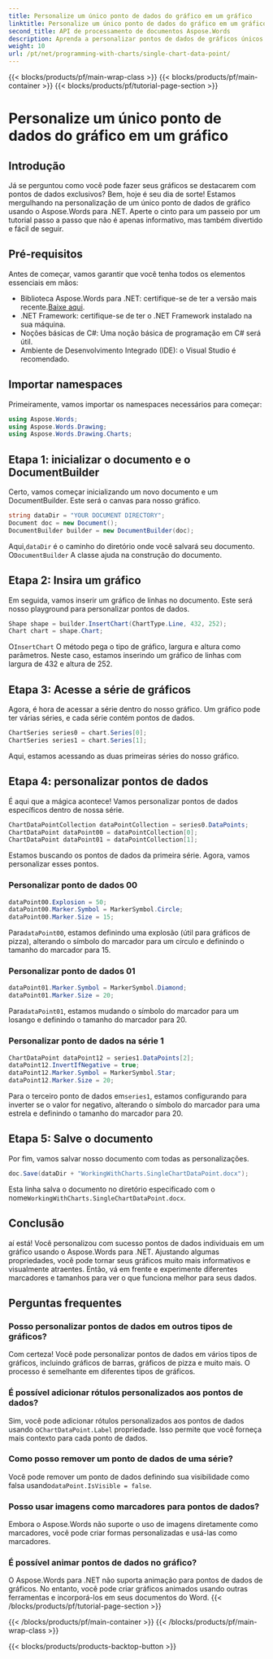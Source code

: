 ```yaml
---
title: Personalize um único ponto de dados do gráfico em um gráfico
linktitle: Personalize um único ponto de dados do gráfico em um gráfico
second_title: API de processamento de documentos Aspose.Words
description: Aprenda a personalizar pontos de dados de gráficos únicos usando o Aspose.Words para .NET em um guia detalhado passo a passo. Aprimore seus gráficos com marcadores e tamanhos exclusivos.
weight: 10
url: /pt/net/programming-with-charts/single-chart-data-point/
---
```


{{< blocks/products/pf/main-wrap-class >}}
{{< blocks/products/pf/main-container >}}
{{< blocks/products/pf/tutorial-page-section >}}

# Personalize um único ponto de dados do gráfico em um gráfico

## Introdução

Já se perguntou como você pode fazer seus gráficos se destacarem com pontos de dados exclusivos? Bem, hoje é seu dia de sorte! Estamos mergulhando na personalização de um único ponto de dados de gráfico usando o Aspose.Words para .NET. Aperte o cinto para um passeio por um tutorial passo a passo que não é apenas informativo, mas também divertido e fácil de seguir.

## Pré-requisitos

Antes de começar, vamos garantir que você tenha todos os elementos essenciais em mãos:

-  Biblioteca Aspose.Words para .NET: certifique-se de ter a versão mais recente.[Baixe aqui](https://releases.aspose.com/words/net/).
- .NET Framework: certifique-se de ter o .NET Framework instalado na sua máquina.
- Noções básicas de C#: Uma noção básica de programação em C# será útil.
- Ambiente de Desenvolvimento Integrado (IDE): o Visual Studio é recomendado.

## Importar namespaces

Primeiramente, vamos importar os namespaces necessários para começar:

```csharp
using Aspose.Words;
using Aspose.Words.Drawing;
using Aspose.Words.Drawing.Charts;
```

## Etapa 1: inicializar o documento e o DocumentBuilder

Certo, vamos começar inicializando um novo documento e um DocumentBuilder. Este será o canvas para nosso gráfico.

```csharp
string dataDir = "YOUR DOCUMENT DIRECTORY";
Document doc = new Document();
DocumentBuilder builder = new DocumentBuilder(doc);
```

 Aqui,`dataDir` é o caminho do diretório onde você salvará seu documento. O`DocumentBuilder` A classe ajuda na construção do documento.

## Etapa 2: Insira um gráfico

Em seguida, vamos inserir um gráfico de linhas no documento. Este será nosso playground para personalizar pontos de dados.

```csharp
Shape shape = builder.InsertChart(ChartType.Line, 432, 252);
Chart chart = shape.Chart;
```

 O`InsertChart` O método pega o tipo de gráfico, largura e altura como parâmetros. Neste caso, estamos inserindo um gráfico de linhas com largura de 432 e altura de 252.

## Etapa 3: Acesse a série de gráficos

Agora, é hora de acessar a série dentro do nosso gráfico. Um gráfico pode ter várias séries, e cada série contém pontos de dados.

```csharp
ChartSeries series0 = chart.Series[0];
ChartSeries series1 = chart.Series[1];
```

Aqui, estamos acessando as duas primeiras séries do nosso gráfico. 

## Etapa 4: personalizar pontos de dados

É aqui que a mágica acontece! Vamos personalizar pontos de dados específicos dentro de nossa série.

```csharp
ChartDataPointCollection dataPointCollection = series0.DataPoints;
ChartDataPoint dataPoint00 = dataPointCollection[0];
ChartDataPoint dataPoint01 = dataPointCollection[1];
```

Estamos buscando os pontos de dados da primeira série. Agora, vamos personalizar esses pontos.

### Personalizar ponto de dados 00

```csharp
dataPoint00.Explosion = 50;
dataPoint00.Marker.Symbol = MarkerSymbol.Circle;
dataPoint00.Marker.Size = 15;
```

 Para`dataPoint00`, estamos definindo uma explosão (útil para gráficos de pizza), alterando o símbolo do marcador para um círculo e definindo o tamanho do marcador para 15.

### Personalizar ponto de dados 01

```csharp
dataPoint01.Marker.Symbol = MarkerSymbol.Diamond;
dataPoint01.Marker.Size = 20;
```

 Para`dataPoint01`, estamos mudando o símbolo do marcador para um losango e definindo o tamanho do marcador para 20.

### Personalizar ponto de dados na série 1

```csharp
ChartDataPoint dataPoint12 = series1.DataPoints[2];
dataPoint12.InvertIfNegative = true;
dataPoint12.Marker.Symbol = MarkerSymbol.Star;
dataPoint12.Marker.Size = 20;
```

 Para o terceiro ponto de dados em`series1`, estamos configurando para inverter se o valor for negativo, alterando o símbolo do marcador para uma estrela e definindo o tamanho do marcador para 20.

## Etapa 5: Salve o documento

Por fim, vamos salvar nosso documento com todas as personalizações.

```csharp
doc.Save(dataDir + "WorkingWithCharts.SingleChartDataPoint.docx");
```

 Esta linha salva o documento no diretório especificado com o nome`WorkingWithCharts.SingleChartDataPoint.docx`.

## Conclusão

aí está! Você personalizou com sucesso pontos de dados individuais em um gráfico usando o Aspose.Words para .NET. Ajustando algumas propriedades, você pode tornar seus gráficos muito mais informativos e visualmente atraentes. Então, vá em frente e experimente diferentes marcadores e tamanhos para ver o que funciona melhor para seus dados.

## Perguntas frequentes

### Posso personalizar pontos de dados em outros tipos de gráficos?

Com certeza! Você pode personalizar pontos de dados em vários tipos de gráficos, incluindo gráficos de barras, gráficos de pizza e muito mais. O processo é semelhante em diferentes tipos de gráficos.

### É possível adicionar rótulos personalizados aos pontos de dados?

 Sim, você pode adicionar rótulos personalizados aos pontos de dados usando o`ChartDataPoint.Label` propriedade. Isso permite que você forneça mais contexto para cada ponto de dados.

### Como posso remover um ponto de dados de uma série?

 Você pode remover um ponto de dados definindo sua visibilidade como falsa usando`dataPoint.IsVisible = false`.

### Posso usar imagens como marcadores para pontos de dados?

Embora o Aspose.Words não suporte o uso de imagens diretamente como marcadores, você pode criar formas personalizadas e usá-las como marcadores.

### É possível animar pontos de dados no gráfico?

O Aspose.Words para .NET não suporta animação para pontos de dados de gráficos. No entanto, você pode criar gráficos animados usando outras ferramentas e incorporá-los em seus documentos do Word.
{{< /blocks/products/pf/tutorial-page-section >}}

{{< /blocks/products/pf/main-container >}}
{{< /blocks/products/pf/main-wrap-class >}}

{{< blocks/products/products-backtop-button >}}
